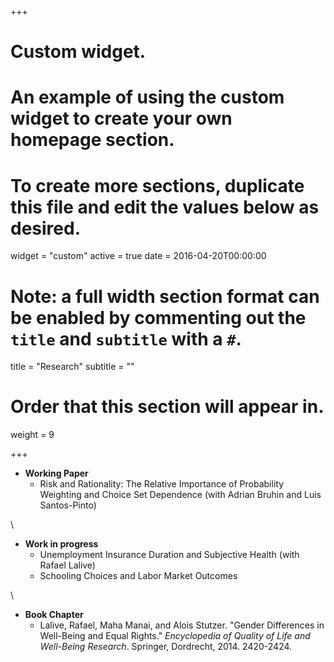 +++
# Custom widget.
# An example of using the custom widget to create your own homepage section.
# To create more sections, duplicate this file and edit the values below as desired.
widget = "custom"
active = true
date = 2016-04-20T00:00:00

# Note: a full width section format can be enabled by commenting out the `title` and `subtitle` with a `#`.
title = "Research"
subtitle = ""

# Order that this section will appear in.
weight = 9

+++

* **Working Paper**
  * Risk and Rationality: The Relative Importance of Probability Weighting and Choice Set Dependence (with Adrian Bruhin and Luis Santos-Pinto)

\

* **Work in progress**
  * Unemployment Insurance Duration and Subjective Health (with Rafael Lalive)
  * Schooling Choices and Labor Market Outcomes
  
\

* **Book Chapter**
  * Lalive, Rafael, Maha Manai, and Alois Stutzer. "Gender Differences in Well-Being and Equal Rights." *Encyclopedia of Quality of Life and Well-Being Research*. Springer, Dordrecht, 2014. 2420-2424.